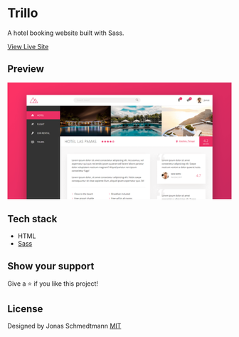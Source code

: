# Trillo

A hotel booking website built with Sass.

[View Live Site](https://trillo-benz.netlify.app/)

## Preview

<img src="./resources/demo.png"/>

## Tech stack

- HTML
- [Sass](https://sass-lang.com/)

## Show your support

Give a ⭐️ if you like this project!

## License

Designed by Jonas Schmedtmann
[MIT](LICENSE)
